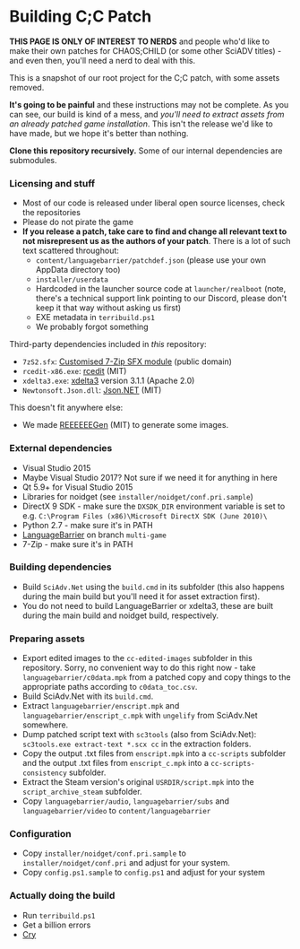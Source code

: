 # Building C;C Patch

**THIS PAGE IS ONLY OF INTEREST TO NERDS** and people who'd like to make their own patches for CHAOS;CHILD (or some other SciADV titles) - and even then, you'll need a nerd to deal with this.

This is a snapshot of our root project for the C;C patch, with some assets removed.

**It's going to be painful** and these instructions may not be complete. As you can see, our build is kind of a mess, and *you'll need to extract assets from an already patched game installation*. This isn't the release we'd like to have made, but we hope it's better than nothing.

**Clone this repository recursively.** Some of our internal dependencies are submodules.

### Licensing and stuff

- Most of our code is released under liberal open source licenses, check the repositories
- Please do not pirate the game
- **If you release a patch, take care to find and change all relevant text to not misrepresent us as the authors of your patch**. There is a lot of such text scattered throughout:
    - `content/languagebarrier/patchdef.json` (please use your own AppData directory too)
    - `installer/userdata`
    - Hardcoded in the launcher source code at `launcher/realboot` (note, there's a technical support link pointing to our Discord, please don't keep it that way without asking us first)
    - EXE metadata in `terribuild.ps1`
    - We probably forgot something

Third-party dependencies included in *this* repository:

- `7zS2.sfx`: [Customised 7-Zip SFX module](https://github.com/CommitteeOfZero/lzma-sdk) (public domain)
- `rcedit-x86.exe`: [rcedit](https://github.com/electron/rcedit) (MIT)
- `xdelta3.exe`: [xdelta3](https://github.com/jmacd/xdelta) version 3.1.1 (Apache 2.0)
- `Newtonsoft.Json.dll`: [Json.NET](https://github.com/JamesNK/Newtonsoft.Json) (MIT)

This doesn't fit anywhere else:

- We made [REEEEEEGen](https://github.com/CommitteeOfZero/REEEEEEGen) (MIT) to generate some images.

### External dependencies

- Visual Studio 2015
- Maybe Visual Studio 2017? Not sure if we need it for anything in here
- Qt 5.9+ for Visual Studio 2015
- Libraries for noidget (see `installer/noidget/conf.pri.sample`)
- DirectX 9 SDK - make sure the `DXSDK_DIR` environment variable is set to e.g. `C:\Program Files (x86)\Microsoft DirectX SDK (June 2010)\`
- Python 2.7 - make sure it's in PATH
- [LanguageBarrier](https://github.com/CommitteeOfZero/LanguageBarrier/tree/multi-game) on branch `multi-game`
- 7-Zip - make sure it's in PATH

### Building dependencies

- Build `SciAdv.Net` using the `build.cmd` in its subfolder (this also happens during the main build but you'll need it for asset extraction first).
- You do not need to build LanguageBarrier or xdelta3, these are built during the main build and noidget build, respectively.

### Preparing assets

- Export edited images to the `cc-edited-images` subfolder in this repository. Sorry, no convenient way to do this right now - take `languagebarrier/c0data.mpk` from a patched copy and copy things to the appropriate paths according to `c0data_toc.csv`.
- Build SciAdv.Net with its `build.cmd`.
- Extract `languagebarrier/enscript.mpk` and `languagebarrier/enscript_c.mpk` with `ungelify` from SciAdv.Net somewhere.
- Dump patched script text with `sc3tools` (also from SciAdv.Net): `sc3tools.exe extract-text *.scx cc` in the extraction folders.
- Copy the output .txt files from `enscript.mpk` into a `cc-scripts` subfolder and the output .txt files from `enscript_c.mpk` into a `cc-scripts-consistency` subfolder.
- Extract the Steam version's original `USRDIR/script.mpk` into the `script_archive_steam` subfolder.
- Copy `languagebarrier/audio`, `languagebarrier/subs` and `languagebarrier/video` to `content/languagebarrier`

### Configuration

- Copy `installer/noidget/conf.pri.sample` to `installer/noidget/conf.pri` and adjust for your system.
- Copy `config.ps1.sample` to `config.ps1` and adjust for your system

### Actually doing the build

- Run `terribuild.ps1`
- Get a billion errors
- [Cry](https://discord.gg/rq4GGCh)